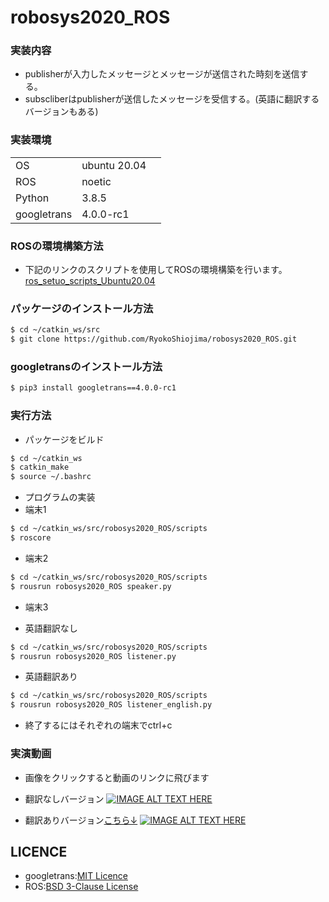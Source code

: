 # robosys2020_ROS

### 実装内容
 - publisherが入力したメッセージとメッセージが送信された時刻を送信する。
 - subscliberはpublisherが送信したメッセージを受信する。(英語に翻訳するバージョンもある)

### 実装環境
|             |              |     | 
| ----------- | ------------ | --- | 
| OS          | ubuntu 20.04 |     | 
| ROS         | noetic       |     | 
| Python      | 3.8.5        |     | 
| googletrans | 4.0.0-rc1    |     | 

### ROSの環境構築方法
 - 下記のリンクのスクリプトを使用してROSの環境構築を行います。
   [ros_setuo_scripts_Ubuntu20.04](https://github.com/ryuichiueda/ros_setup_scripts_Ubuntu20.04_server)

### パッケージのインストール方法
```sh
$ cd ~/catkin_ws/src
$ git clone https://github.com/RyokoShiojima/robosys2020_ROS.git
```

### googletransのインストール方法
```sh
$ pip3 install googletrans==4.0.0-rc1
```

### 実行方法
 - パッケージをビルド
 ```sh
 $ cd ~/catkin_ws
 $ catkin_make
 $ source ~/.bashrc
 ```
 
 - プログラムの実装
  - 端末1 
  ```sh
  $ cd ~/catkin_ws/src/robosys2020_ROS/scripts
  $ roscore
  ```

  - 端末2
  ```sh
  $ cd ~/catkin_ws/src/robosys2020_ROS/scripts
  $ rousrun robosys2020_ROS speaker.py
  ```

  - 端末3

   - 英語翻訳なし
   ```sh
   $ cd ~/catkin_ws/src/robosys2020_ROS/scripts
   $ rousrun robosys2020_ROS listener.py
   ```

   - 英語翻訳あり
   ```sh
   $ cd ~/catkin_ws/src/robosys2020_ROS/scripts
   $ rousrun robosys2020_ROS listener_english.py
   ```

   - 終了するにはそれぞれの端末でctrl+c

### 実演動画

 - 画像をクリックすると動画のリンクに飛びます

  - 翻訳なしバージョン
  [![IMAGE ALT TEXT HERE](http://img.youtube.com/vi/DbEM8GMXG3I/0.jpg)](https://youtu.be/DbEM8GMXG3I) 

  - 翻訳ありバージョン[こちら↓](https://youtu.be/7IUDDHJ30jg)
  [![IMAGE ALT TEXT HERE](http://img.youtube.com/vi/7IUDDHJ30jg/0.jpg)](https://youtu.be/7IUDDHJ30jg)

## LICENCE
 - googletrans:[MIT Licence](https://pypi.org/project/googletrans/4.0.0rc1/)
 - ROS:[BSD 3-Clause License](https://github.com/RyokoShiojima/robosys2020_ROS/blob/main/LICENSE)
